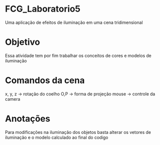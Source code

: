 # FCG_Laboratorio5
Uma aplicação de efeitos de iluminação em uma cena tridimensional

# Objetivo
Essa atividade tem por fim trabalhar os conceitos de cores e modelos de iluminação

# Comandos da cena
x, y, z -> rotação do coelho
O,P -> forma de projeção
mouse -> controle da camera

# Anotações
Para modificações na iluminação dos objetos basta alterar os vetores de iluminação e o modelo calculado ao final do codigo

